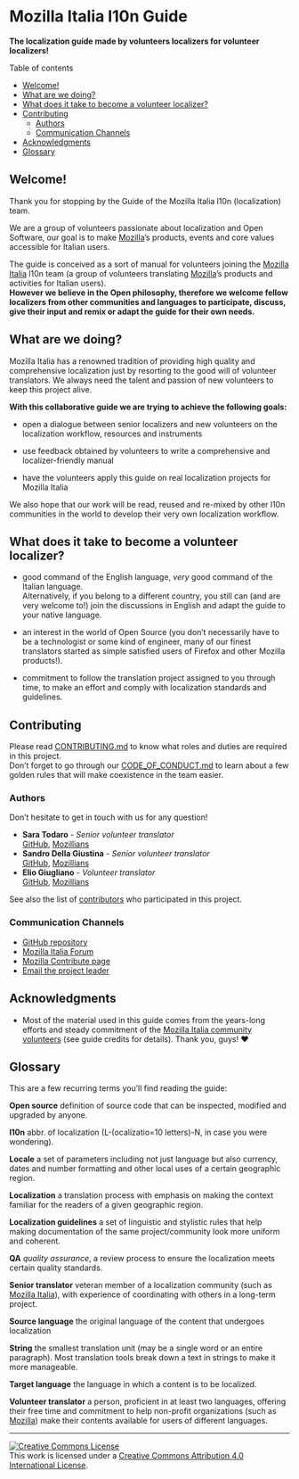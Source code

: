 # Mozilla Italia l10n Guide

**The localization guide made by volunteers localizers for volunteer localizers!**

Table of contents
<!-- TOC depthFrom:2 depthTo:6 withLinks:1 updateOnSave:1 orderedList:0 -->

- [Welcome!](#welcome)
- [What are we doing?](#what-are-we-doing)
- [What does it take to become a volunteer localizer?](#what-does-it-take-to-become-a-volunteer-localizer)
- [Contributing](#contributing)
	- [Authors](#authors)
	- [Communication Channels](#communication-channels)
- [Acknowledgments](#acknowledgments)
- [Glossary](#glossary)

<!-- /TOC -->

## Welcome!

Thank you for stopping by the Guide of the Mozilla Italia l10n (localization) team.

We are a group of volunteers passionate about localization and Open Software, our goal is to make [Mozilla](https://www.mozilla.org)’s products, events and core values accessible for Italian users.

The guide is conceived as a sort of manual for volunteers joining the [Mozilla Italia](https://www.mozillaitalia.org/) l10n team (a group of volunteers translating [Mozilla](https://www.mozilla.org)’s products and activities for Italian users).  
**However we believe in the Open philosophy, therefore we welcome fellow localizers from other communities and languages to participate, discuss, give their input and remix or adapt the guide for their own needs.**

## What are we doing?

Mozilla Italia has a renowned tradition of providing high quality and comprehensive localization just by resorting to the good will of volunteer translators. We always need the talent and passion of new volunteers to keep this project alive.

**With this collaborative guide we are trying to achieve the following goals:**

* open a dialogue between senior localizers and new volunteers on the localization workflow, resources and instruments

* use feedback obtained by volunteers to write a comprehensive and localizer-friendly manual

* have the volunteers apply this guide on real localization projects for Mozilla Italia

We also hope that our work will be read, reused and re-mixed by other l10n communities in the world to develop their very own localization workflow.

## What does it take to become a volunteer localizer?
* good command of the English language, *very* good command of the Italian language.  
Alternatively, if you belong to a different country, you still can (and are very welcome to!) join the discussions in English and adapt the guide to your native language.

* an interest in the world of Open Source (you don’t necessarily have to be a technologist or some kind of engineer, many of our finest translators started as simple satisfied users of Firefox and other Mozilla products!).

* commitment to follow the translation project assigned to you through time, to make an effort and comply with localization standards and guidelines.

## Contributing

Please read [CONTRIBUTING.md](CONTRIBUTING.md) to know what roles and duties are required in this project.  
Don’t forget to go through our [CODE_OF_CONDUCT.md](CODE_OF_CONDUCT.md) to learn about a few golden rules that will make coexistence in the team easier.

### Authors
Don’t hesitate to get in touch with us for any question!

* **Sara Todaro** - *Senior volunteer translator*  
[GitHub](https://github.com/MozillaItalia), [Mozillians](https://mozillians.org/u/sara_t/)
* **Sandro Della Giustina** - *Senior volunteer translator*  
[GitHub](https://github.com/gialloporpora), [Mozillians](https://mozillians.org/u/gialloporpora/)
* **Elio Giugliano** - *Volunteer translator*  
[GitHub](https://github.com/eliogi), [Mozillians](https://mozillians.org/it/u/coldair/)

See also the list of [contributors](https://github.com/MozillaItalia/mozilla-italia-l10n-guide/contributors) who participated in this project.

### Communication Channels
* [GitHub repository](https://github.com/MozillaItalia/Mozilla-Italia-l10n-guide)
* [Mozilla Italia Forum](https://forum.mozillaitalia.org/)
* [Mozilla Contribute page](http://www.mozilla.org/it/contribute/)
* [Email the project leader](https://mozillians.org/u/sara_t/)


## Acknowledgments
* Most of the material used in this guide comes from the years-long efforts and steady commitment of the [Mozilla Italia community volunteers](https://forum.mozillaitalia.org/) (see guide credits for details). Thank you, guys! :heart:


## Glossary

This are a few recurring terms you’ll find reading the guide:

**Open source** definition of source code that can be inspected, modified and upgraded by anyone.

**l10n** abbr. of localization (L-(ocalizatio=10 letters)-N, in case you were wondering).

**Locale** a set of parameters including not just language but also currency, dates and number formatting and other local uses of a certain geographic region.

**Localization** a translation process with emphasis on making the context familiar for the readers of a given geographic region.

**Localization guidelines** a set of linguistic and stylistic rules that help making documentation of the same project/community look more uniform and coherent.  

**QA** *quality assurance*, a review process to ensure the localization meets certain quality standards.

**Senior translator** veteran member of a localization community (such as [Mozilla Italia](https://www.mozillaitalia.org/)), with experience of coordinating with others in a long-term project.

**Source language** the original language of the content that undergoes localization

**String** the smallest translation unit (may be a single word or an entire paragraph). Most translation tools break down a text in strings to make it more manageable.

**Target language** the language in which a content is to be localized.

**Volunteer translator** a person, proficient in at least two languages, offering their free time and commitment to help non-profit organizations (such as [Mozilla](https://www.mozilla.org)) make their contents available for users of different languages.

---

<a rel="license" href="http://creativecommons.org/licenses/by/4.0/"><img alt="Creative Commons License" style="border-width:0" src="https://i.creativecommons.org/l/by/4.0/88x31.png" /></a><br />This work is licensed under a <a rel="license" href="http://creativecommons.org/licenses/by/4.0/">Creative Commons Attribution 4.0 International License</a>.
